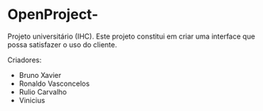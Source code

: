 # OpenProject-
Projeto universitário (IHC).
Este projeto constitui em criar uma interface que possa satisfazer o uso do cliente.

Criadores: 
- Bruno Xavier
- Ronaldo Vasconcelos
- Rulio Carvalho
- Vinicius
